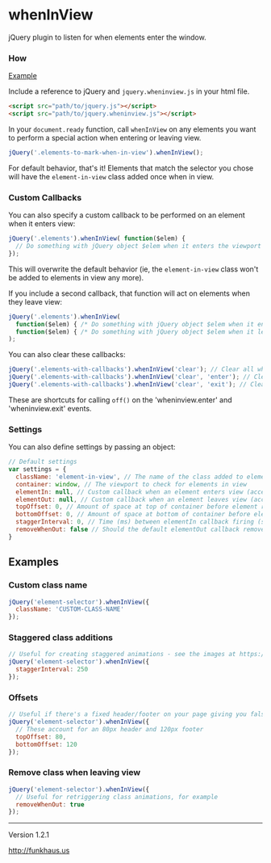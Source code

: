 # whenInView
jQuery plugin to listen for when elements enter the window.

### How

[Example](http://codepen.io/SaFrMo/pen/ENOMrN)

Include a reference to jQuery and `jquery.wheninview.js` in your html file. 

```html
<script src="path/to/jquery.js"></script>
<script src="path/to/jquery.wheninview.js"></script>
```

In your `document.ready` function, call `whenInView` on any elements you want to perform a special action when entering or leaving view.
 
```javascript
jQuery('.elements-to-mark-when-in-view').whenInView();
```

For default behavior, that's it! Elements that match the selector you chose will have the `element-in-view` class added once when in view.

### Custom Callbacks

You can also specify a custom callback to be performed on an element when it enters view:
```javascript
jQuery('.elements').whenInView( function($elem) {
  // Do something with jQuery object $elem when it enters the viewport
});
```
This will overwrite the default behavior (ie, the `element-in-view` class won't be added to elements in view any more).

If you include a second callback, that function will act on elements when they leave view:
```javascript
jQuery('.elements').whenInView( 
  function($elem) { /* Do something with jQuery object $elem when it enters the viewport */ },
  function($elem) { /* Do something with jQuery object $elem when it leaves the viewport */ }
);
```

You can also clear these callbacks:
```javascript
jQuery('.elements-with-callbacks').whenInView('clear'); // Clear all whenInView callbacks
jQuery('.elements-with-callbacks').whenInView('clear', 'enter'); // Clear incoming element callbacks
jQuery('.elements-with-callbacks').whenInView('clear', 'exit'); // Clear outgoing element callbacks
```
These are shortcuts for calling `off()` on the 'wheninview.enter' and 'wheninview.exit' events.

### Settings
You can also define settings by passing an object:
```javascript
// Default settings
var settings = {
  className: 'element-in-view', // The name of the class added to elements in view
  container: window, // The viewport to check for elements in view
  elementIn: null, // Custom callback when an element enters view (accepts single jQuery object as parameter)
  elementOut: null, // Custom callback when an element leaves view (accepts single jQuery object as parameter)
  topOffset: 0, // Amount of space at top of container before element registers as in view
  bottomOffset: 0, // Amount of space at bottom of container before element registers as in view
  staggerInterval: 0, // Time (ms) between elementIn callback firing (see below) - ignored if elementIn is not default
  removeWhenOut: false // Should the default elementOut callback remove the class when the element is out of view? - ignored if elementOut is not default
}
```

## Examples

### Custom class name
```javascript
jQuery('element-selector').whenInView({
  className: 'CUSTOM-CLASS-NAME'
});
```

### Staggered class additions
```javascript
// Useful for creating staggered animations - see the images at https://kinfolklife.com/
jQuery('element-selector').whenInView({
  staggerInterval: 250
});
```

### Offsets
```javascript
// Useful if there's a fixed header/footer on your page giving you false whenInView positives
jQuery('element-selector').whenInView({
  // These account for an 80px header and 120px footer
  topOffset: 80,
  bottomOffset: 120
});
```

### Remove class when leaving view
```javascript
jQuery('element-selector').whenInView({
  // Useful for retriggering class animations, for example
  removeWhenOut: true
});
```

-------

Version 1.2.1

http://funkhaus.us
